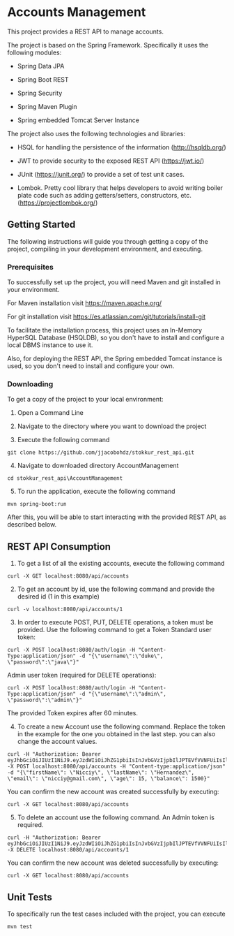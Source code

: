 # Accounts Management

This project provides a REST API to manage accounts.

The project is based on the Spring Framework. Specifically it uses the following modules:

- Spring Data JPA

- Spring Boot REST

- Spring Security

- Spring Maven Plugin

- Spring embedded Tomcat Server Instance


The project also uses the following technologies and libraries:
- HSQL for handling the persistence of the information (http://hsqldb.org/)

- JWT to provide security to the exposed REST API (https://jwt.io/)

- JUnit (https://junit.org/) to provide a set of test unit cases.

- Lombok. Pretty cool library that helps developers to avoid writing boiler plate code such as adding getters/setters, constructors, etc. (https://projectlombok.org/)


## Getting Started

The following instructions will guide you through getting a copy of the project, compiling in your development environment, and executing.


### Prerequisites

To successfully set up the project, you will need Maven and git installed in your environment.

For Maven installation visit https://maven.apache.org/

For git installation visit https://es.atlassian.com/git/tutorials/install-git

To facilitate the installation process, this project uses an In-Memory HyperSQL Database (HSQLDB), so you don't have to install and configure a local DBMS instance to use it.

Also, for deploying the REST API, the Spring embedded Tomcat instance is used, so you don't need to install and configure your own.


### Downloading

To get a copy of the project to your local environment:

1. Open a Command Line

2. Navigate to the directory where you want to download the project

3. Execute the following command

```
git clone https://github.com/jjacobohdz/stokkur_rest_api.git
```

4. Navigate to downloaded directory AccountManagement

```
cd stokkur_rest_api\AccountManagement
```

5. To run the application, execute the following command

```
mvn spring-boot:run
```

After this, you will be able to start interacting with the provided REST API, as described below.


## REST API Consumption

1. To get a list of all the existing accounts, execute the following command

```
curl -X GET localhost:8080/api/accounts
```

2. To get an account by id, use the following command and provide the desired id (1 in this example)
```
curl -v localhost:8080/api/accounts/1
```

3. In order to execute POST, PUT, DELETE operations, a token must be provided. Use the following command to get a Token
Standard user token:
```
curl -X POST localhost:8080/auth/login -H "Content-Type:application/json" -d "{\"username\":\"duke\", \"password\":\"java\"}"
```

Admin user token (required for DELETE operations):
```
curl -X POST localhost:8080/auth/login -H "Content-Type:application/json" -d "{\"username\":\"admin\", \"password\":\"admin\"}"
```

The provided Token expires after 60 minutes.


4. To create a new Account use the following command. Replace the token in the example for the one you obtained in the last step. you can also change the account values.
```
curl -H "Authorization: Bearer eyJhbGciOiJIUzI1NiJ9.eyJzdWIiOiJhZG1pbiIsInJvbGVzIjpbIlJPTEVfVVNFUiIsIlJPTEVfQURNSU4iXSwiaWF0IjoxNjA0ODIxNTI4LCJleHAiOjE2MDQ4MjUxMjh9.weBkxPRA2n6lcQn7z0EKbdvveFYaPmXETpreStW6u04" -X POST localhost:8080/api/accounts -H "Content-type:application/json" -d "{\"firstName\": \"Nicciy\", \"lastName\": \"Hernandez\", \"email\": \"nicciy@gmail.com\", \"age\": 15, \"balance\": 1500}"
```

You can confirm the new account was created successfully by executing:
```
curl -X GET localhost:8080/api/accounts
```

5. To delete an account use the following command. An Admin token is required.
```
curl -H "Authorization: Bearer eyJhbGciOiJIUzI1NiJ9.eyJzdWIiOiJhZG1pbiIsInJvbGVzIjpbIlJPTEVfVVNFUiIsIlJPTEVfQURNSU4iXSwiaWF0IjoxNjA0ODIwMjg5LCJleHAiOjE2MDQ4MjM4ODl9.44HRG6B1vhs5k9ctusIx5Tv_MQmwTQLfkoFtBvZ2n8E" -X DELETE localhost:8080/api/accounts/1
```

You can confirm the new account was deleted successfully by executing:
```
curl -X GET localhost:8080/api/accounts
```

## Unit Tests

To specifically run the test cases included with the project, you can execute
```
mvn test
```